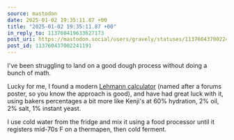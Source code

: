 ```yaml
---
source: mastodon
date: 2025-01-02 19:35:11.87 +00
title: "2025-01-02 19:35:11.87 +00"
in_reply_to: 113760419633627173
post_uri: https://mastodon.social/users/gravely/statuses/113760437002241191
post_id: 113760437002241191
---
```

I've been struggling to land on a good dough process without doing a bunch of math.

Lucky for me, I found a modern [Lehmann calculator]( [https://burner.com/pizza/calc/](https://burner.com/pizza/calc/)) (named after a forums poster, so you know the approach is good), and have had great luck with it, using bakers percentages a bit more like Kenji's at 60% hydration, 2% oil, 2% salt, 1% instant yeast.

I use cold water from the fridge and mix it using a food processor until it registers mid-70s F on a thermapen, then cold ferment.


